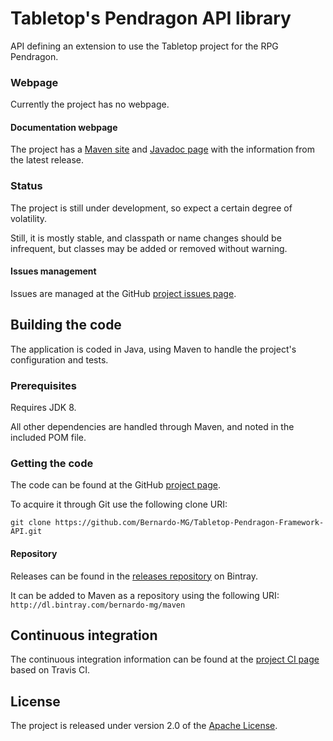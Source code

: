 # Tabletop's Pendragon API library
API defining an extension to use the Tabletop project for the RPG Pendragon.

### Webpage
Currently the project has no webpage.

#### Documentation webpage
The project has a [Maven site][] and [Javadoc page][] with the information from the
latest release.

### Status
The project is still under development, so expect a certain degree of volatility.

Still, it is mostly stable, and classpath or name changes should be infrequent, but classes may be added or removed without warning.

#### Issues management
Issues are managed at the GitHub [project issues page][].

## Building the code
The application is coded in Java, using Maven to handle the project's configuration and tests.

### Prerequisites
Requires JDK 8.

All other dependencies are handled through Maven, and noted in the included POM file.

### Getting the code
The code can be found at the GitHub [project page][].

To acquire it through Git use the following clone URI:

`git clone https://github.com/Bernardo-MG/Tabletop-Pendragon-Framework-API.git`

#### Repository
Releases can be found in the [releases repository][] on Bintray.

It can be added to Maven as a repository using the following URI:
`http://dl.bintray.com/bernardo-mg/maven`

## Continuous integration
The continuous integration information can be found at the [project CI page][] based on Travis CI.

## License
The project is released under version 2.0 of the [Apache License][].

[Apache License]: http://www.apache.org/licenses/LICENSE-2.0
[Javadoc page]: http://docs.wandrell.com/maven/tabletop-pendragon-framework-api/apidocs
[Maven site]: http://docs.wandrell.com/maven/tabletop-pendragon-framework-api
[project CI page]: https://travis-ci.org/Bernardo-MG/Tabletop-Pendragon-Framework-API
[project issues page]: https://github.com/Bernardo-MG/Tabletop-Pendragon-Framework-API/issues
[project page]: http://github.com/Bernardo-MG/Tabletop-Pendragon-Framework-API
[releases repository]: http://dl.bintray.com/bernardo-mg/tabletop-pendragon-framework-api